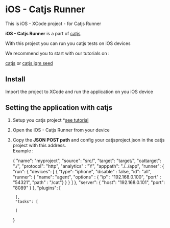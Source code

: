 iOS - Catjs Runner
=======================

This is iOS - XCode project - for Catjs Runner

**iOS - Catjs Runner** is a part of [catjs](https://github.com/catjsteam/catjs)

With this project you can run you catjs tests on iOS devices

We recommend you to start with our tutorials on :

[catjs](https://github.com/catjsteam/catjs) or [catjs jqm seed](https://github.com/ransnir/catjs-jqm-seed)

## Install

Import the project to XCode and run the application on you iOS device

## Setting the application with catjs

1. Setup you catjs project *[see tutorial](https://www.youtube.com/watch?v=IlH_Y5dFEx8&list=PLNBO54hs1uMWJcL9y1RGZti2w9PEtUVVX)

2. Open the iOS - Catjs Runner from your device

3. Copy the **JSON POST path** and config your catjsproject.json in the catjs project with this address.<br />
Example :
	
	{
	    "name": "myproject",
	    "source": "src/",
	    "target": "target/",
	    "cattarget": "./",
	    "protocol": "http",
	    "analytics" : "Y",
	    "apppath": "./../app",
	    "runner": {
	        "run": {
	            "devices": [
	                {
	                    "type": "iphone",
	                    "disable" : false,
	                    "id": "all",
	                    "runner": {
	                        "name": "agent",
	                        "options" : { "ip" : "192.168.0.100", "port" : "54321", "path" : "/cat"}
	                    }
	                }
	            ]
	        },
	        "server": {
	            "host": "192.168.0.101",
	            "port": "8089"
	        }
	    },
	    "plugins": [

	    ],
	    "tasks": [

	    ]
	}
